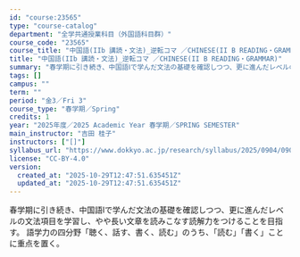 ```yaml
---
id: "course:23565"
type: "course-catalog"
department: "全学共通授業科目（外国語科目群）"
course_code: "23565"
course_title: "中国語(IIb 講読・文法)_逆転コマ ／CHINESE(II B READING・GRAMMAR)"
title: "中国語(IIb 講読・文法)_逆転コマ ／CHINESE(II B READING・GRAMMAR)"
summary: "春学期に引き続き、中国語Ⅰで学んだ文法の基礎を確認しつつ、更に進んだレベルの文法項目を学習し、やや長い文章を読みこなす読解力をつけることを目指す。 語学力の四分野「聴く、話す、書く、読む」のうち、｢読む｣「書く」ことに重点を置く。"
tags: []
campus: ""
term: ""
period: "金3／Fri 3"
course_type: "春学期／Spring"
credits: 1
year: "2025年度／2025 Academic Year 春学期／SPRING SEMESTER"
main_instructor: "吉田 桂子"
instructors: ["[]"]
syllabus_url: "https://www.dokkyo.ac.jp/research/syllabus/2025/0904/0904_23565_ja_JP.html"
license: "CC-BY-4.0"
version:
  created_at: "2025-10-29T12:47:51.635451Z"
  updated_at: "2025-10-29T12:47:51.635451Z"
---
```

春学期に引き続き、中国語Ⅰで学んだ文法の基礎を確認しつつ、更に進んだレベルの文法項目を学習し、やや長い文章を読みこなす読解力をつけることを目指す。 語学力の四分野「聴く、話す、書く、読む」のうち、｢読む｣「書く」ことに重点を置く。
